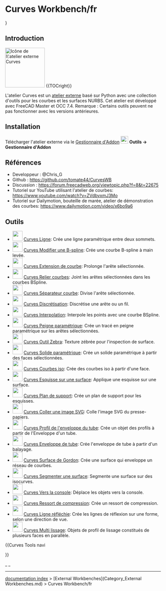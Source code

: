 # Curves Workbench/fr
}

## Introduction

<img alt="Icône de l\'atelier externe Curves" src=images/Curves_workbench_icon.svg  style="width:128px;"> {{TOCright}}

L\'atelier Curves est un [atelier externe](external_workbenches/fr.md) basé sur Python avec une collection d\'outils pour les courbes et les surfaces NURBS. Cet atelier est développé avec FreeCAD Master et OCC 7.4. Remarque : Certains outils peuvent ne pas fonctionner avec les versions antérieures.

## Installation

Télécharger l\'atelier externe via le [Gestionnaire d\'Addon](Std_AddonMgr/fr.md) <img alt="" src=images/AddonManager.svg  style="width:24px;"> 
**Outils → Gestionnaire d'Addon**

## Références

-   Developpeur : \@Chris\_G
-   Github : <https://github.com/tomate44/CurvesWB>
-   Discussion : <https://forum.freecadweb.org/viewtopic.php?f=8&t=22675>
-   Tutoriel sur YouTube utilisant l\'atelier de courbes: <https://www.youtube.com/watch?v=ZVdbvxmJ3Mo>
-   Tutoriel sur Dailymotion, bouteille de marée, atelier de démonstration des courbes: <https://www.dailymotion.com/video/x6bo9a6>

## Outils

-   <img alt="" src=images/Curves_Line.svg  style="width:32px;"> [Curves Ligne](Curves_Line/fr.md): Crée une ligne paramétrique entre deux sommets.
-   <img alt="" src=images/Curves_EditableSpline.svg  style="width:32px;"> [Curves Modifier une B-spline](Curves_EditableSpline/fr.md): Crée une courbe B-spline à main levée.
-   <img alt="" src=images/Curves_ExtendCurve.svg  style="width:32px;"> [Curves Extension de courbe](Curves_ExtendCurve/fr.md): Prolonge l\'arête sélectionnée.
-   <img alt="" src=images/Curves_JoinCurve.svg  style="width:32px;"> [Curves Relier courbes](Curves_JoinCurve/fr.md): Joint les arêtes sélectionnées dans les courbes BSpline.
-   <img alt="" src=images/Curves_SplitCurve.svg  style="width:32px;"> [Curves Séparateur courbe](Curves_SplitCurve/fr.md): Divise l\'arête sélectionnée.
-   <img alt="" src=images/Curves_Discretize.svg  style="width:32px;"> [Curves Discrétisation](Curves_Discretize/fr.md): Discrétise une arête ou un fil.
-   <img alt="" src=images/Curves_Interpolate.svg  style="width:32px;"> [Curves Interpolation](Curves_Interpolate/fr.md): Interpole les points avec une courbe BSpline.
-   <img alt="" src=images/Curves_ParametricComb.svg  style="width:32px;"> [Curves Peigne paramétrique](Curves_ParametricComb/fr.md): Crée un tracé en peigne paramétrique sur les arêtes sélectionnées.
-   <img alt="" src=images/Curves_ZebraTool.svg  style="width:32px;"> [Curves Outil Zebra](Curves_ZebraTool/fr.md): Texture zébrée pour l\'inspection de surface.
-   <img alt="" src=images/Curves_ParametricSolid.svg  style="width:32px;"> [Curves Solide paramétrique](Curves_ParametricSolid/fr.md): Crée un solide paramétrique à partir des faces sélectionnées.
-   <img alt="" src=images/Curves_IsoCurve.svg  style="width:32px;"> [Curves Courbes iso](Curves_IsoCurve/fr.md): Crée des courbes iso à partir d\'une face.
-   <img alt="" src=images/Curves_SketchOnSurface.svg  style="width:32px;"> [Curves Esquisse sur une surface](Curves_SketchOnSurface/fr.md): Applique une esquisse sur une surface.
-   <img alt="" src=images/Curves_ProfileSupport.svg  style="width:32px;"> [Curves Plan de support](Curves_ProfileSupport/fr.md): Crée un plan de support pour les esquisses.
-   <img alt="" src=images/Curves_PasteSVG.svg  style="width:32px;"> [Curves Coller une image SVG](Curves_PasteSVG/fr.md): Colle l\'image SVG du presse-papiers.
-   <img alt="" src=images/Curves_PipeshellProfile.svg  style="width:32px;"> [Curves Profil de l\'enveloppe du tube](Curves_PipeshellProfile/fr.md): Crée un objet des profils à partir de l\'Enveloppe d\'un tube.
-   <img alt="" src=images/Curves_Pipeshell.svg  style="width:32px;"> [Curves Enveloppe de tube](Curves_Pipeshell/fr.md): Crée l\'enveloppe de tube à partir d\'un balayage.
-   <img alt="" src=images/Curves_GordonSurface.svg  style="width:32px;"> [Curves Surface de Gordon](Curves_GordonSurface/fr.md): Crée une surface qui enveloppe un réseau de courbes.
-   <img alt="" src=images/Curves_SegmentSurface.svg  style="width:32px;"> [Curves Segmenter une surface](Curves_SegmentSurface/fr.md): Segmente une surface sur des isocurves.
-   <img alt="" src=images/Curves_ToConsole.svg  style="width:32px;"> [Curves Vers la console](Curves_ToConsole/fr.md): Déplace les objets vers la console.
-   <img alt="" src=images/Curves_CompressionSpring.svg  style="width:32px;"> [Curves Ressort de compression](Curves_CompressionSpring/fr.md): Crée un ressort de compression.
-   <img alt="" src=images/Curves_ReflectLines.svg  style="width:32px;"> [Curves Ligne réfléchie](Curves_ReflectLines/fr.md): Crée les lignes de réflexion sur une forme, selon une direction de vue.
-   <img alt="" src=images/Curves_MultiLoft.svg  style="width:32px;"> [Curves Multi lissage](Curves_MultiLoft/fr.md): Objets de profil de lissage constitués de plusieurs faces en parallèle.


{{Curves Tools navi

}} 

_ _

---
[documentation index](../README.md) > [External Workbenches](Category_External Workbenches.md) > Curves Workbench/fr
